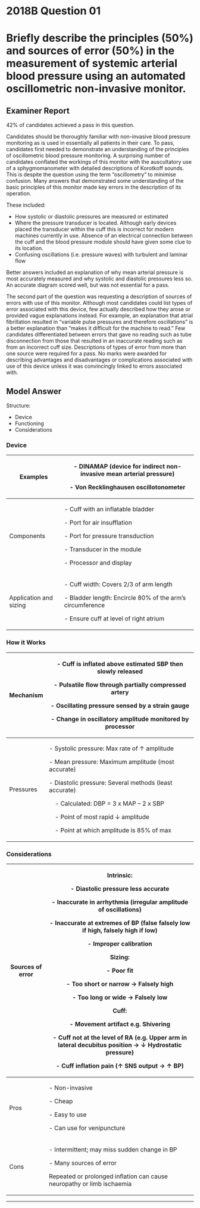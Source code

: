 <div class = "saq"> 

# 2018B Question 01 
# Briefly describe the principles (50%) and sources of error (50%) in the measurement of systemic arterial blood pressure using an automated oscillometric non-invasive monitor.



## Examiner Report
42% of candidates achieved a pass in this question.


Candidates should be thoroughly familiar with non-invasive blood pressure monitoring as is used in essentially all patients in their care. To pass, candidates first needed to demonstrate an understanding of the principles of oscillometric blood pressure monitoring. A surprising number of candidates conflated the workings of this monitor with the auscultatory use of a sphygmomanometer with detailed descriptions of Korotkoff sounds. This is despite the question using the term “oscillometry” to minimise confusion. Many answers that demonstrated some understanding of the basic principles of this monitor made key errors in the description of its operation.

These included:
* How systolic or diastolic pressures are measured or estimated
* Where the pressure transducer is located. Although early devices placed the transducer within the cuff this is incorrect for modern machines currently in use. Absence of an electrical connection between the cuff and the blood pressure module should have given some clue to its location.
* Confusing oscillations (i.e. pressure waves) with turbulent and laminar flow


Better answers included an explanation of why mean arterial pressure is most accurately measured and why systolic and diastolic pressures less so. An accurate diagram scored well, but was not essential for a pass.


The second part of the question was requesting a description of sources of errors with use of this monitor. Although most candidates could list types of error associated with this device, few actually described how they arose or provided vague explanations instead. For example, an explanation that atrial fibrillation resulted in “variable pulse pressures and therefore oscillations” is a better explanation than “makes it difficult for the machine to read.” Few candidates differentiated between errors that gave no reading such as tube disconnection from those that resulted in an inaccurate reading such as from an incorrect cuff size. Descriptions of types of error from more than one source were required for a pass. No marks were awarded for describing advantages and disadvantages or complications associated with use of this device unless it was convincingly linked to errors associated with.

## Model Answer
Structure:
- Device
- Functioning
- Considerations

### Device

|Examples|<p>- DINAMAP (device for indirect non-invasive mean arterial pressure)</p><p>- Von Recklinghausen oscillotonometer</p>|
| -- | -- |
|Components|<p>- Cuff with an inflatable bladder</p><p>- Port for air insufflation</p><p>- Port for pressure transduction</p><p>- Transducer in the module</p><p>- Processor and display</p>|
|Application and sizing|<p>- Cuff width: Covers 2/3 of arm length</p><p>- Bladder length: Encircle 80% of the arm’s circumference</p><p>- Ensure cuff at level of right atrium</p>|

### How it Works

|Mechanism|<p>- Cuff is inflated above estimated SBP then slowly released</p><p>- Pulsatile flow through partially compressed artery</p><p>- Oscillating pressure sensed by a strain gauge</p><p>- Change in oscillatory amplitude monitored by processor</p>|
| -- | -- |
|Pressures|<p>- Systolic pressure: Max rate of ↑ amplitude</p><p>- Mean pressure: Maximum amplitude (most accurate)</p><p>- Diastolic pressure: Several methods (least accurate)</p><p>&emsp;- Calculated: DBP = 3 x MAP – 2 x SBP</p><p>&emsp;- Point of most rapid ↓ amplitude</p><p>&emsp;- Point at which amplitude is 85% of max</p>|

### Considerations

|Sources of error|<p>Intrinsic:</p><p>- Diastolic pressure less accurate</p><p>- Inaccurate in arrhythmia (irregular amplitude of oscillations)</p><p>- Inaccurate at extremes of BP (false falsely low if high, falsely high if low)</p><p>- Improper calibration</p><p>Sizing:</p><p>- Poor fit</p><p>- Too short or narrow → Falsely high</p><p>- Too long or wide → Falsely low</p><p>Cuff:</p><p>- Movement artifact e.g. Shivering</p><p>- Cuff not at the level of RA (e.g. Upper arm in lateral decubitus position → ↓ Hydrostatic pressure)</p><p>- Cuff inflation pain (↑ SNS output → ↑ BP)</p>|
| -- | -- |
|Pros|<p>- Non-invasive</p><p>- Cheap</p><p>- Easy to use</p><p>- Can use for venipuncture</p>|
|Cons|<p>- Intermittent; may miss sudden change in BP</p><p>- Many sources of error</p><p>Repeated or prolonged inflation can cause neuropathy or limb ischaemia</p>|


--- 

</div>